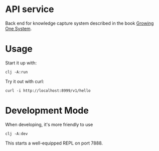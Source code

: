 # API service

Back end for knowledge capture system described in the book [Growing
One System](https://leanpub.com/growing-one-system).

# Usage

Start it up with:

`clj -A:run`

Try it out with curl:

`curl -i http://localhost:8999/v1/hello`

# Development Mode

When developing, it's more friendly to use

`clj -A:dev`

This starts a well-equipped REPL on port 7888.
